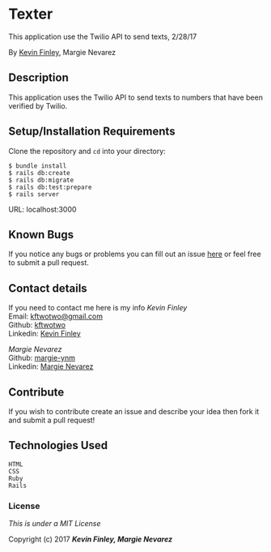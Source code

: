 # Texter

This application use the Twilio API to send texts, 2/28/17

 By [Kevin Finley](http://www.kfinley.com), Margie Nevarez

## Description

This application uses the Twilio API to send texts to numbers that have been verified by Twilio.

## Setup/Installation Requirements

Clone the repository and `cd` into your directory:
```
$ bundle install
$ rails db:create
$ rails db:migrate
$ rails db:test:prepare
$ rails server
```
URL: localhost:3000
## Known Bugs

If you notice any bugs or problems you can fill out an issue [here](http://www.github.com/kftwotwo/texter-partner/issues) or feel free to submit a pull request.

## Contact details
If you need to contact me here is my info
_*Kevin Finley*_<br>
Email: kftwotwo@gmail.com<br>
Github: [kftwotwo](https://www.github.com/kftwotwo)<br>
Linkedin: [Kevin Finley](https://www.linkedin.com/in/kftwotwo/)


_*Margie Nevarez*_<br>
Github: [margie-ynm](https://www.github.com/margie-ynm)<br>
Linkedin: [Margie Nevarez](https://www.linkedin.com/in/margienev/)


## Contribute

If you wish to contribute create an issue and describe your idea then fork it and submit a pull request!

## Technologies Used
```
HTML
CSS
Ruby
Rails
```
### License

*This is under a MIT License*

Copyright (c) 2017 **_Kevin Finley, Margie Nevarez_**
